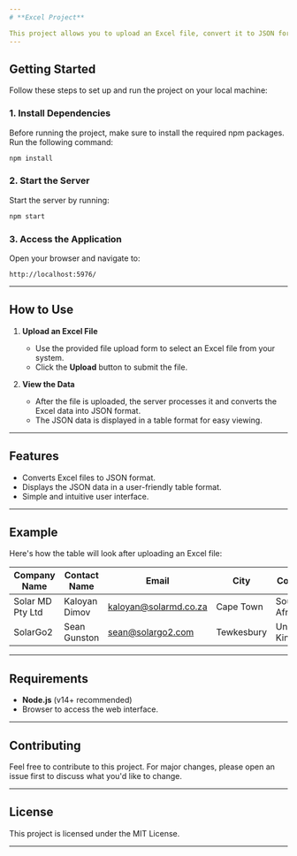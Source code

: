 ```yaml
---
# **Excel Project**

This project allows you to upload an Excel file, convert it to JSON format, and display the data in a table format in your browser.
---
```

## **Getting Started**

Follow these steps to set up and run the project on your local machine:

### **1. Install Dependencies**

Before running the project, make sure to install the required npm packages. Run the following command:

```bash
npm install
```

### **2. Start the Server**

Start the server by running:

```bash
npm start
```

### **3. Access the Application**

Open your browser and navigate to:

```
http://localhost:5976/
```

---

## **How to Use**

1. **Upload an Excel File**

   - Use the provided file upload form to select an Excel file from your system.
   - Click the **Upload** button to submit the file.
2. **View the Data**

   - After the file is uploaded, the server processes it and converts the Excel data into JSON format.
   - The JSON data is displayed in a table format for easy viewing.

---

## **Features**

- Converts Excel files to JSON format.
- Displays the JSON data in a user-friendly table format.
- Simple and intuitive user interface.

---

## **Example**

Here's how the table will look after uploading an Excel file:

| **Company Name** | **Contact Name** | **Email**       | **City** | **Country** | **Phone** |
| ---------------------- | ---------------------- | --------------------- | -------------- | ----------------- | --------------- |
| Solar MD Pty Ltd       | Kaloyan Dimov          | kaloyan@solarmd.co.za | Cape Town      | South Africa      | 27 21 555 2181  |
| SolarGo2               | Sean Gunston           | sean@solargo2.com     | Tewkesbury     | United Kingdom    | 44 1684607002   |

---

## **Requirements**

- **Node.js** (v14+ recommended)
- Browser to access the web interface.

---

## **Contributing**

Feel free to contribute to this project. For major changes, please open an issue first to discuss what you'd like to change.

---

## **License**

This project is licensed under the MIT License.

---
